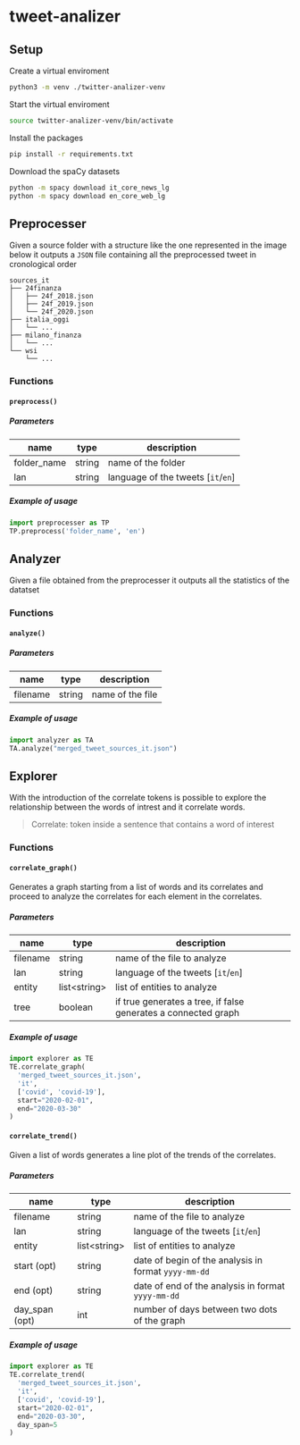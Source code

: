 # tweet-analizer

## Setup

Create a virtual enviroment

```bash
python3 -m venv ./twitter-analizer-venv
```

Start the virtual enviroment

```bash
source twitter-analizer-venv/bin/activate
```

Install the packages

```bash
pip install -r requirements.txt
```

Download the spaCy datasets

```bash
python -m spacy download it_core_news_lg
python -m spacy download en_core_web_lg
```

## Preprocesser

Given a source folder with a structure like the one represented in the image below it outputs a `JSON` file containing all the preprocessed tweet in cronological order

```
sources_it
├── 24finanza
│   ├── 24f_2018.json
│   ├── 24f_2019.json
│   └── 24f_2020.json
├── italia_oggi
│   └── ...
├── milano_finanza
│   └── ...
└── wsi
    └── ...
```

### Functions

#### `preprocess()`

##### Parameters

| name        | type   | description                        |
| ----------- | ------ | ---------------------------------- |
| folder_name | string | name of the folder                 |
| lan         | string | language of the tweets [`it`/`en`] |

##### Example of usage

```py
import preprocesser as TP
TP.preprocess('folder_name', 'en')
```

## Analyzer

Given a file obtained from the preprocesser it outputs all the statistics of the datatset

### Functions

#### `analyze()`

##### Parameters

| name     | type   | description      |
| -------- | ------ | ---------------- |
| filename | string | name of the file |

##### Example of usage

```py
import analyzer as TA
TA.analyze("merged_tweet_sources_it.json")
```

## Explorer

With the introduction of the correlate tokens is possible to explore the relationship between the words of intrest and it correlate words.

> Correlate: token inside a sentence that contains a word of interest

### Functions

#### `correlate_graph()`

Generates a graph starting from a list of words and its correlates and proceed to analyze the correlates for each element in the correlates.

##### Parameters

| name     | type          | description                                                    |
| -------- | ------------- | -------------------------------------------------------------- |
| filename | string        | name of the file to analyze                                    |
| lan      | string        | language of the tweets [`it`/`en`]                             |
| entity   | list\<string> | list of entities to analyze                                    |
| tree     | boolean       | if true generates a tree, if false generates a connected graph |

##### Example of usage

```py
import explorer as TE
TE.correlate_graph(
  'merged_tweet_sources_it.json',
  'it',
  ['covid', 'covid-19'],
  start="2020-02-01",
  end="2020-03-30"
)
```

#### `correlate_trend()`

Given a list of words generates a line plot of the trends of the correlates.

##### Parameters

| name           | type          | description                                          |
| -------------- | ------------- | ---------------------------------------------------- |
| filename       | string        | name of the file to analyze                          |
| lan            | string        | language of the tweets [`it`/`en`]                   |
| entity         | list\<string> | list of entities to analyze                          |
| start (opt)    | string        | date of begin of the analysis in format `yyyy-mm-dd` |
| end (opt)      | string        | date of end of the analysis in format `yyyy-mm-dd`   |
| day_span (opt) | int           | number of days between two dots of the graph         |

##### Example of usage

```py
import explorer as TE
TE.correlate_trend(
  'merged_tweet_sources_it.json',
  'it',
  ['covid', 'covid-19'],
  start="2020-02-01",
  end="2020-03-30",
  day_span=5
)
```
